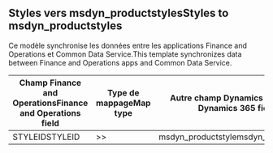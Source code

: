 ## <a name="styles-to-msdyn_productstyles"></a><span data-ttu-id="ed87e-101">Styles vers msdyn_productstyles</span><span class="sxs-lookup"><span data-stu-id="ed87e-101">Styles to msdyn_productstyles</span></span>

<span data-ttu-id="ed87e-102">Ce modèle synchronise les données entre les applications Finance and Operations et Common Data Service.</span><span class="sxs-lookup"><span data-stu-id="ed87e-102">This template synchronizes data between Finance and Operations apps and Common Data Service.</span></span>

<span data-ttu-id="ed87e-103">Champ Finance and Operations</span><span class="sxs-lookup"><span data-stu-id="ed87e-103">Finance and Operations field</span></span> | <span data-ttu-id="ed87e-104">Type de mappage</span><span class="sxs-lookup"><span data-stu-id="ed87e-104">Map type</span></span> | <span data-ttu-id="ed87e-105">Autre champ Dynamics 365</span><span class="sxs-lookup"><span data-stu-id="ed87e-105">Other Dynamics 365 field</span></span> | <span data-ttu-id="ed87e-106">Valeur par défaut</span><span class="sxs-lookup"><span data-stu-id="ed87e-106">Default value</span></span>
---|---|---|---
<span data-ttu-id="ed87e-107">STYLEID</span><span class="sxs-lookup"><span data-stu-id="ed87e-107">STYLEID</span></span> | >> | <span data-ttu-id="ed87e-108">msdyn_productstyle</span><span class="sxs-lookup"><span data-stu-id="ed87e-108">msdyn_productstyle</span></span> | 
